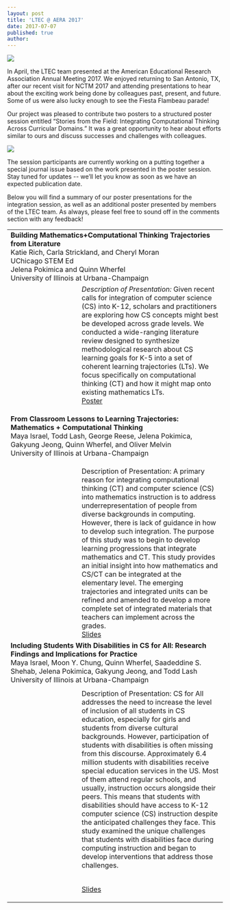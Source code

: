 ```yaml
---
layout: post
title: 'LTEC @ AERA 2017'
date: 2017-07-07
published: true
author:
---
```

<img src="{{ site.images }}/blog/2017-07-07-ltec-at-aera-c9a6e.png" />

In April, the LTEC team presented at the American Educational Research Association Annual Meeting 2017. We enjoyed returning to San Antonio, TX, after our recent visit for NCTM 2017 and attending presentations to hear about the exciting work being done by colleagues past, present, and future. Some of us were also lucky enough to see the Fiesta Flambeau parade!

Our project was pleased to contribute two posters to a structured poster session entitled “Stories from the Field: Integrating Computational Thinking Across Curricular Domains.” It was a great opportunity to hear about efforts similar to ours and discuss successes and challenges with colleagues.

<img src="{{ site.images }}/blog/2017-07-07-ltec-at-aera-d76f8.png" />

The session participants are currently working on a putting together a special journal issue based on the work presented in the poster session. Stay tuned for updates -- we’ll let you know as soon as we have an expected publication date.

Below you will find a summary of our poster presentations for the integration session, as well as an additional poster presented by members of the LTEC team. As always, please feel free to sound off in the comments section with any feedback!

<!--excerpt-->

<table>
<tr>
<td colspan="2">
<b>Building Mathematics+Computational Thinking Trajectories from Literature</b>
<br/>
Katie Rich, Carla Strickland, and Cheryl Moran
<br/>UChicago STEM Ed<br/>
Jelena Pokimica and Quinn Wherfel
<br/>University of Illinois at Urbana-Champaign
</td>
</tr>

<tr>
<td width="150px">
<img src="http://everydaycomputing.org/static/img/portfolio/rich.jpg" class="img-circle timeline-image" alt=""><br>
<img src="http://everydaycomputing.org/static/img/portfolio/carla.jpg" class="img-circle timeline-image" alt=""><br>
<img src="http://everydaycomputing.org/static/img/portfolio/cheryl.jpg" class="img-circle timeline-image" alt="">
<td>
<i>Description of Presentation:</i>
Given recent calls for integration of computer science (CS) into K-12, scholars and practitioners are exploring how CS concepts might best be developed across grade levels. We conducted a wide-ranging literature review designed to synthesize methodological research about CS learning goals for K-5 into a set of coherent learning trajectories (LTs). We focus specifically on computational thinking (CT) and how it might map onto existing mathematics LTs.

<br/>
<a href="https://drive.google.com/a/uchicago.edu/file/d/0B2-cNLqeySxibFQ4REtGZXlWOXM/view?usp=sharing">Poster</a></td>
</tr>

<!--
////
-->


<tr>
<td colspan="2">

<b>From Classroom Lessons to Learning Trajectories: Mathematics + Computational Thinking</b>
<br/>
Maya Israel, Todd Lash, George Reese, Jelena Pokimica, Gakyung Jeong, Quinn Wherfel, and Oliver Melvin<br/>
University of Illinois at Urbana-Champaign
</td>
</tr>

<tr><td><img src="http://everydaycomputing.org/static/img/portfolio/reese.jpg" class="img-circle timeline-image" alt="">
<br/>
<img src="http://everydaycomputing.org/static/img/portfolio/Maya.png" class="img-circle timeline-image" alt="">
<br/>
<img src="http://everydaycomputing.org/static/img/portfolio/Wherfel.jpg" class="img-circle timeline-image" alt="">
<br/>
<img src="http://everydaycomputing.org/static/img/portfolio/lash.jpeg" class="img-circle timeline-image" alt="">
<br/>
<img src="http://everydaycomputing.org/static/img/portfolio/JelenaP.jpg" class="img-circle timeline-image" alt="">
<br/>
</td>
<td>
Description of Presentation:
A primary reason for integrating computational thinking (CT) and computer science (CS) into mathematics instruction is to address underrepresentation of people from diverse backgrounds in computing. However, there is lack of guidance in how to develop such integration. The purpose of this study was to begin to develop learning progressions that integrate mathematics and CT. This study provides an initial insight into how mathematics and CS/CT can be integrated at the elementary level. The emerging trajectories and integrated units can be refined and amended to develop a more complete set of integrated materials that teachers can implement across the grades.


<br/>
<a href="https://drive.google.com/a/uchicago.edu/file/d/0B2-cNLqeySxiZmsxUDlpbllPX1k/view?usp=sharing">Slides</a>
</td>
</tr>

<!-- -->
<tr>
<td colspan="2">
<b>Including Students With Disabilities in CS for All: Research Findings and Implications for Practice</b>
<br/>
Maya Israel, Moon Y. Chung, Quinn Wherfel, Saadeddine S. Shehab, Jelena Pokimica, Gakyung Jeong, and Todd Lash<br/>
University of Illinois at Urbana-Champaign
</td></tr>

<tr>
<td>  
<tr><td>
<img src="http://everydaycomputing.org/static/img/portfolio/Maya.png" class="img-circle timeline-image" alt="">
<br/>
<img src="http://everydaycomputing.org/static/img/portfolio/Wherfel.jpg" class="img-circle timeline-image" alt="">
<br/>
<img src="http://everydaycomputing.org/static/img/portfolio/lash.jpeg" class="img-circle timeline-image" alt="">
<br/>
<img src="http://everydaycomputing.org/static/img/portfolio/JelenaP.jpg" class="img-circle timeline-image" alt="">
<br/>
</td>
<td>
Description of Presentation:
CS for All addresses the need to increase the level of inclusion of all students in CS education, especially for girls and students from diverse cultural backgrounds. However, participation of students with disabilities is often missing from this discourse. Approximately 6.4 million students with disabilities receive special education services in the US. Most of them attend regular schools, and usually, instruction occurs alongside their peers. This means that students with disabilities should have access to K-12 computer science (CS) instruction despite the anticipated challenges they face. This study examined the unique challenges that students with disabilities face during computing instruction and began to develop interventions that address those challenges.


<br/><a href="https://drive.google.com/a/uchicago.edu/file/d/0B2-cNLqeySxiYVkwQ3dDUmVyTUk/view?usp=sharing">Slides</a></td></tr>

<!--
//
//
-->



</table>

